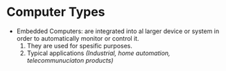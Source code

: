 # Computer Types
* Embedded Computers: are integrated into al larger device or system in order to automatically monitor or control it.
  1. They are used for spesific purposes.
  2. Typical applications *(Industrial, home automation, telecommunuciaton products)*
